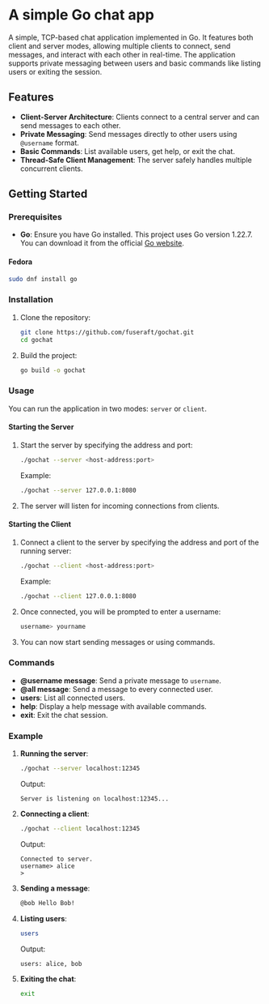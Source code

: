 # A simple Go chat app

A simple, TCP-based chat application implemented in Go. It features both client and server modes, allowing multiple clients to connect, send messages, and interact with each other in real-time. The application supports private messaging between users and basic commands like listing users or exiting the session.

## Features

- **Client-Server Architecture**: Clients connect to a central server and can send messages to each other.
- **Private Messaging**: Send messages directly to other users using `@username` format.
- **Basic Commands**: List available users, get help, or exit the chat.
- **Thread-Safe Client Management**: The server safely handles multiple concurrent clients.

## Getting Started

### Prerequisites

- **Go**: Ensure you have Go installed. This project uses Go version 1.22.7. You can download it from the official [Go website](https://golang.org/dl/).

#### Fedora

```bash
sudo dnf install go
```

### Installation

1. Clone the repository:
   ```bash
   git clone https://github.com/fuseraft/gochat.git
   cd gochat
   ```

2. Build the project:
   ```bash
   go build -o gochat
   ```

### Usage

You can run the application in two modes: `server` or `client`.

#### Starting the Server

1. Start the server by specifying the address and port:
   ```bash
   ./gochat --server <host-address:port>
   ```

   Example:
   ```bash
   ./gochat --server 127.0.0.1:8080
   ```

2. The server will listen for incoming connections from clients.

#### Starting the Client

1. Connect a client to the server by specifying the address and port of the running server:
   ```bash
   ./gochat --client <host-address:port>
   ```

   Example:
   ```bash
   ./gochat --client 127.0.0.1:8080
   ```

2. Once connected, you will be prompted to enter a username:
   ```bash
   username> yourname
   ```

3. You can now start sending messages or using commands.

### Commands

- **@username message**: Send a private message to `username`.
- **@all message**: Send a message to every connected user.
- **users**: List all connected users.
- **help**: Display a help message with available commands.
- **exit**: Exit the chat session.

### Example

1. **Running the server**:
   ```bash
   ./gochat --server localhost:12345
   ```
   Output:
   ```
   Server is listening on localhost:12345...
   ```

2. **Connecting a client**:
   ```bash
   ./gochat --client localhost:12345
   ```
   Output:
   ```
   Connected to server.
   username> alice
   > 
   ```

3. **Sending a message**:
   ```bash
   @bob Hello Bob!
   ```

4. **Listing users**:
   ```bash
   users
   ```

   Output:
   ```
   users: alice, bob
   ```

5. **Exiting the chat**:
   ```bash
   exit
   ```
